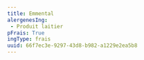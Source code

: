 ```yaml
---
title: Emmental
alergenesIng:
 - Produit laitier
pFrais: True
ingType: frais
uuid: 66f7ec3e-9297-43d8-b982-a1229e2ea5b8
---
```

